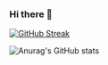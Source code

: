 ### Hi there 👋
[![GitHub Streak](http://github-readme-streak-stats.herokuapp.com?user=s4shantanu&theme=github-dark&hide_border=true&date_format=M%20j%5B%2C%20Y%5D)](https://git.io/streak-stats)

![Anurag's GitHub stats](https://github-readme-stats.vercel.app/api?username=s4shantanu&show_icons=true&theme=github-dark)
